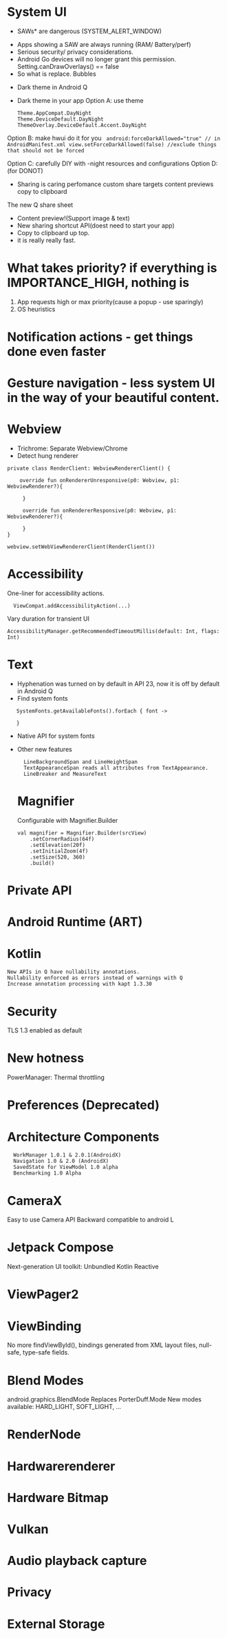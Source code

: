 # System UI
* SAWs* are dangerous (SYSTEM_ALERT_WINDOW) 
+ Apps showing a SAW are always running (RAM/ Battery/perf)
+ Serious security/ privacy considerations.
+ Android Go devices will no longer grant this permission. Setting.canDrawOverlays() == false
+ So what is replace. Bubbles
* Dark theme in Android Q
+ Dark theme in your app 
Option A: use theme
    ```
    Theme.AppCompat.DayNight
    Theme.DeviceDefault.DayNight
    ThemeOverlay.DeviceDefault.Accent.DayNight 
    ```
Option B: make hwui do it for you
    ``` 
    android:forceDarkAllowed="true" // in AndroidManifest.xml
    view.setForceDarkAllowed(false) //exclude things that should not be forced 
    ```
    
Option C: carefully DIY with -night resources and configurations 
Option D: (for DONOT) 
* Sharing is caring
    perfomance
    custom share targets
    content previews
    copy to clipboard
    
 The new Q share sheet
  + Content preview!(Support image & text)
  + New sharing shortcut API(doest need to start your app)
  + Copy to clipboard up top.
  + it is really really fast.
  
# What takes priority? if everything is IMPORTANCE_HIGH, nothing is

1. App requests high or max priority(cause a popup - use sparingly)
2. OS heuristics 

# Notification actions - get things done even faster

# Gesture navigation - less system UI in the way of your beautiful content.

# Webview 
 - Trichrome: Separate Webview/Chrome
 - Detect hung renderer
 
 ```
 private class RenderClient: WebviewRendererClient() {
     
     override fun onRendererUnresponsive(p0: Webview, p1: WebviewRenderer?){
      
      }
      
      override fun onRendererResponsive(p0: Webview, p1: WebviewRenderer?){
      
      }
 }
 
 webview.setWebViewRendererClient(RenderClient())
```
# Accessibility

One-liner for accessibility actions.
```
  ViewCompat.addAccessibilityAction(...)
```
Vary duration for transient UI
```
AccessibilityManager.getRecommendedTimeoutMillis(default: Int, flags: Int)
```

# Text 
* Hyphenation was turned on by default in API 23, now it is off by default in Android Q
* Find system fonts
 ```
    SystemFonts.getAvailableFonts().forEach { font ->
      
    }
 ```
 * Native API for system fonts
 * Other new features
    ```
      LineBackgroundSpan and LineHeightSpan
      TextAppearanceSpan reads all attributes from TextAppearance.
      LineBreaker and MeasureText
    ```
    
    # Magnifier
    
    Configurable with Magnifier.Builder
    
     ```
     val magnifier = Magnifier.Builder(srcView)
         .setCornerRadius(64f)
         .setElevation(20f)
         .setInitialZoom(4f)
         .setSize(520, 360)
         .build()
     ```
 # Private API
 
 # Android Runtime (ART)
 
 # Kotlin
    New APIs in Q have nullability annotations.
    Nullability enforced as errors instead of warnings with Q
    Increase annotation processing with kapt 1.3.30
# Security

  TLS 1.3 enabled as default
  
# New hotness
  PowerManager: Thermal throttling
# Preferences (Deprecated)

# Architecture Components
  ```
    WorkManager 1.0.1 & 2.0.1(AndroidX)
    Navigation 1.0 & 2.0 (AndroidX)
    SavedState for ViewModel 1.0 alpha
    Benchmarking 1.0 Alpha
  ```
  
# CameraX

Easy to use Camera API
Backward compatible to android L

# Jetpack Compose
  Next-generation UI toolkit:
    Unbundled
    Kotlin
    Reactive
# ViewPager2

# ViewBinding

No more findViewById(), bindings generated from XML layout files, null-safe, type-safe fields.

# Blend Modes

  android.graphics.BlendMode Replaces PorterDuff.Mode
  New modes available: HARD_LIGHT, SOFT_LIGHT, ...
  
# RenderNode

# Hardwarerenderer

# Hardware Bitmap

# Vulkan

# Audio playback capture

# Privacy

# External Storage

